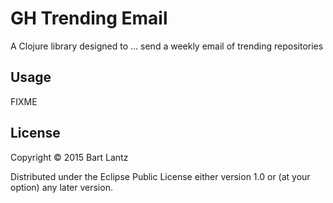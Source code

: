 # GH Trending Email 

A Clojure library designed to ... send a weekly email of trending repositories

## Usage

FIXME

## License

Copyright © 2015 Bart Lantz

Distributed under the Eclipse Public License either version 1.0 or (at
your option) any later version.
